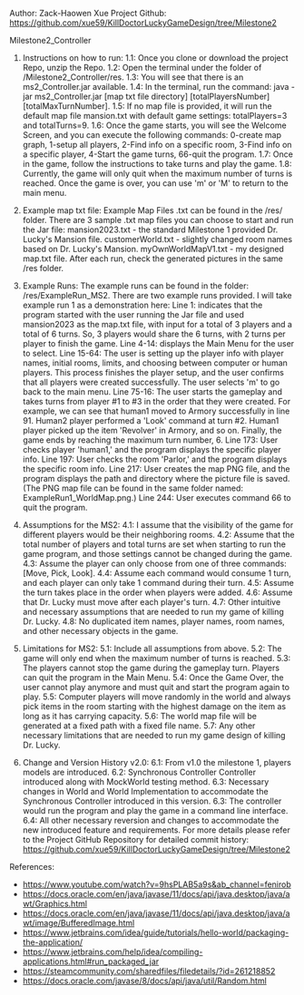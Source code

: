 Author: Zack-Haowen Xue
Project Github: https://github.com/xue59/KillDoctorLuckyGameDesign/tree/Milestone2

Milestone2_Controller

1. Instructions on how to run:
1.1: Once you clone or download the project Repo, unzip the Repo.
1.2: Open the terminal under the folder of /Milestone2_Controller/res.
1.3: You will see that there is an ms2_Controller.jar available.
1.4: In the terminal, run the command: java -jar ms2_Controller.jar [map txt file directory] [totalPlayersNumber] [totalMaxTurnNumber].
1.5: If no map file is provided, it will run the default map file mansion.txt with default game settings: totalPlayers=3 and totalTurns=9.
1.6: Once the game starts, you will see the Welcome Screen, and you can execute the following commands: 0-create map graph, 1-setup all players, 2-Find info on a specific room, 3-Find info on a specific player, 4-Start the game turns, 66-quit the program.
1.7: Once in the game, follow the instructions to take turns and play the game.
1.8: Currently, the game will only quit when the maximum number of turns is reached. Once the game is over, you can use 'm' or 'M' to return to the main menu.

2. Example map txt file:
Example Map Files .txt can be found in the /res/ folder. There are 3 sample .txt map files you can choose to start and run the Jar file:
mansion2023.txt - the standard Milestone 1 provided Dr. Lucky's Mansion file.
customerWorld.txt - slightly changed room names based on Dr. Lucky's Mansion.
myOwnWorldMapV1.txt - my designed map.txt file.
After each run, check the generated pictures in the same /res folder.

3. Example Runs:
The example runs can be found in the folder: /res/ExampleRun_MS2.
There are two example runs provided. I will take example run 1 as a demonstration here:
Line 1: indicates that the program started with the user running the Jar file and used mansion2023 as the map.txt file, with input for a total of 3 players and a total of 6 turns. So, 3 players would share the 6 turns, with 2 turns per player to finish the game.
Line 4-14: displays the Main Menu for the user to select.
Line 15-64: The user is setting up the player info with player names, initial rooms, limits, and choosing between computer or human players. This process finishes the player setup, and the user confirms that all players were created successfully. The user selects 'm' to go back to the main menu.
Line 75-16: The user starts the gameplay and takes turns from player #1 to #3 in the order that they were created. For example, we can see that human1 moved to Armory successfully in line 91. Human2 player performed a 'Look' command at turn #2. Human1 player picked up the item 'Revolver' in Armory, and so on. Finally, the game ends by reaching the maximum turn number, 6.
Line 173: User checks player 'human1,' and the program displays the specific player info.
Line 197: User checks the room 'Parlor,' and the program displays the specific room info.
Line 217: User creates the map PNG file, and the program displays the path and directory where the picture file is saved. (The PNG map file can be found in the same folder named: ExampleRun1_WorldMap.png.)
Line 244: User executes command 66 to quit the program.

4. Assumptions for the MS2:
4.1: I assume that the visibility of the game for different players would be their neighboring rooms.
4.2: Assume that the total number of players and total turns are set when starting to run the game program, and those settings cannot be changed during the game.
4.3: Assume the player can only choose from one of three commands: [Move, Pick, Look].
4.4: Assume each command would consume 1 turn, and each player can only take 1 command during their turn.
4.5: Assume the turn takes place in the order when players were added.
4.6: Assume that Dr. Lucky must move after each player's turn.
4.7: Other intuitive and necessary assumptions that are needed to run my game of killing Dr. Lucky.
4.8: No duplicated item names, player names, room names, and other necessary objects in the game.

5. Limitations for MS2:
5.1: Include all assumptions from above.
5.2: The game will only end when the maximum number of turns is reached.
5.3: The players cannot stop the game during the gameplay turn. Players can quit the program in the Main Menu.
5.4: Once the Game Over, the user cannot play anymore and must quit and start the program again to play.
5.5: Computer players will move randomly in the world and always pick items in the room starting with the highest damage on the item as long as it has carrying capacity.
5.6: The world map file will be generated at a fixed path with a fixed file name.
5.7: Any other necessary limitations that are needed to run my game design of killing Dr. Lucky.

6. Change and Version History v2.0:
6.1: From v1.0 the milestone 1, players models are introduced.
6.2: Synchronous Controller Controller introduced along with MockWorld testing method.
6.3: Necessary changes in World and World Implementation to accommodate the Synchronous Controller introduced in this version.
6.3: The controller would run the program and play the game in a command line interface.
6.4: All other necessary reversion and changes to accommodate the new introduced feature and requirements. For more details please refer to the Project GitHub Repository for detailed commit history: https://github.com/xue59/KillDoctorLuckyGameDesign/tree/Milestone2

References:
- https://www.youtube.com/watch?v=9hsPLAB5a9s&ab_channel=fenirob
- https://docs.oracle.com/en/java/javase/11/docs/api/java.desktop/java/awt/Graphics.html
- https://docs.oracle.com/en/java/javase/11/docs/api/java.desktop/java/awt/image/BufferedImage.html
- https://www.jetbrains.com/idea/guide/tutorials/hello-world/packaging-the-application/
- https://www.jetbrains.com/help/idea/compiling-applications.html#run_packaged_jar
- https://steamcommunity.com/sharedfiles/filedetails/?id=261218852
- https://docs.oracle.com/javase/8/docs/api/java/util/Random.html
